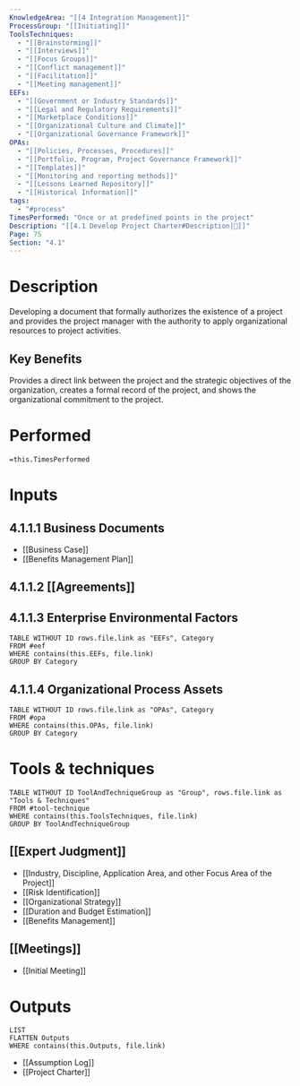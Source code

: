 ```yaml
---
KnowledgeArea: "[[4 Integration Management]]"
ProcessGroup: "[[Initiating]]"
ToolsTechniques:
  - "[[Brainstorming]]"
  - "[[Interviews]]"
  - "[[Focus Groups]]"
  - "[[Conflict management]]"
  - "[[Facilitation]]"
  - "[[Meeting management]]"
EEFs:
  - "[[Government or Industry Standards]]"
  - "[[Legal and Regulatory Requirements]]"
  - "[[Marketplace Conditions]]"
  - "[[Organizational Culture and Climate]]"
  - "[[Organizational Governance Framework]]"
OPAs:
  - "[[Policies, Processes, Procedures]]"
  - "[[Portfolio, Program, Project Governance Framework]]"
  - "[[Templates]]"
  - "[[Monitoring and reporting methods]]"
  - "[[Lessons Learned Repository]]"
  - "[[Historical Information]]"
tags:
  - "#process"
TimesPerformed: "Once or at predefined points in the project"
Description: "[[4.1 Develop Project Charter#Description|📝]]"
Page: 75
Section: "4.1"
---
```

# Description
Developing a document that formally authorizes the existence of a project and provides the project manager with the authority to apply organizational resources to project activities.
## Key Benefits
Provides a direct link between the project and the strategic objectives of the organization, creates a formal record of the project, and shows the organizational commitment to the project.
# Performed
`=this.TimesPerformed`
# Inputs
## 4.1.1.1 Business Documents
- [[Business Case]]
- [[Benefits Management Plan]]
## 4.1.1.2 [[Agreements]]
## 4.1.1.3 Enterprise Environmental Factors
```dataview
TABLE WITHOUT ID rows.file.link as "EEFs", Category
FROM #eef
WHERE contains(this.EEFs, file.link)
GROUP BY Category
```
## 4.1.1.4 Organizational Process Assets
```dataview
TABLE WITHOUT ID rows.file.link as "OPAs", Category
FROM #opa
WHERE contains(this.OPAs, file.link)
GROUP BY Category
```
# Tools & techniques
```dataview
TABLE WITHOUT ID ToolAndTechniqueGroup as "Group", rows.file.link as "Tools & Techniques"
FROM #tool-technique
WHERE contains(this.ToolsTechniques, file.link)
GROUP BY ToolAndTechniqueGroup
```
## [[Expert Judgment]]
- [[Industry, Discipline, Application Area, and other Focus Area of the Project]]
- [[Risk Identification]]
- [[Organizational Strategy]]
- [[Duration and Budget Estimation]]
- [[Benefits Management]]
## [[Meetings]]
- [[Initial Meeting]]
# Outputs
```dataview
LIST
FLATTEN Outputs
WHERE contains(this.Outputs, file.link)
```
- [[Assumption Log]]
- [[Project Charter]]
